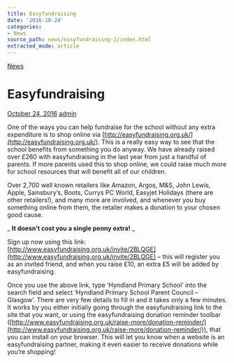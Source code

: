 ```yaml
---
title: Easyfundraising
date: '2016-10-24'
categories:
- News
source_path: news/easyfundraising-2/index.html
extracted_mode: article
---
```

[News](category/news/)

# Easyfundraising

[October 24, 2016](news/easyfundraising-2/) [admin](author/admin/)

One of the ways you can help fundraise for the school without any extra expenditure is to shop online via [http://easyfundraising.org.uk/](http://easyfundraising.org.uk/). This is a really easy way to see that the school benefits from something you do anyway. We have already raised over £260 with easyfundraising in the last year from just a handful of parents. If more parents used this to shop online, we could raise much more for school resources that will benefit all of our children.

Over 2,700 well known retailers like Amazon, Argos, M&S, John Lewis, Apple, Sainsbury’s, Boots, Currys PC World, Easyjet Holidays (there are other retailers!), and many more are involved, and whenever you buy something online from them, the retailer makes a donation to your chosen good cause.

_ **It doesn’t cost you a single penny extra!** _

Sign up now using this link: [http://www.easyfundraising.org.uk/invite/2BLQGE](http://www.easyfundraising.org.uk/invite/2BLQGE) – this will register you as an invited friend, and when you raise £10, an extra £5 will be added by easyfundraising.

Once you use the above link, type ‘Hyndland Primary School’ into the search field and select ‘Hyndland Primary School Parent Council – Glasgow’. There are very few details to fill in and it takes only a few minutes. It works by you either initially going through the easyfundraising link to the site that you want, or using the easyfundraising donation reminder toolbar ([http://www.easyfundraising.org.uk/raise-more/donation-reminder/](http://www.easyfundraising.org.uk/raise-more/donation-reminder/)), that you can install on your browser. This will let you know when a website is an easyfundraising partner, making it even easier to receive donations while you’re shopping!
